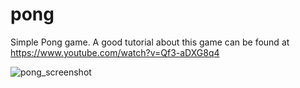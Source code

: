 # pong
Simple Pong game. A good tutorial about this game can be found at https://www.youtube.com/watch?v=Qf3-aDXG8q4


![pong_screenshot](https://user-images.githubusercontent.com/50113423/138451042-6a29c9a7-0828-4d52-886e-1b5bfeaaa1dc.png)
